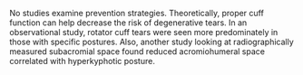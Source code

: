 No studies examine prevention strategies. Theoretically, proper cuff function can help decrease the risk of degenerative tears. In an observational study, rotator cuff tears were seen more predominately in those with specific postures. Also, another study looking at radiographically measured subacromial space found reduced acromiohumeral space correlated with hyperkyphotic posture.